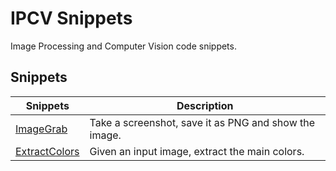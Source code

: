 # IPCV Snippets

Image Processing and Computer Vision code snippets.

## Snippets

| Snippets                                  | Description                                           |
|-------------------------------------------|-------------------------------------------------------|
| [ImageGrab](./image_grab/main.py)         | Take a screenshot, save it as PNG and show the image. |
| [ExtractColors](./extract_colors/main.py) | Given an input image, extract the main colors.        |
